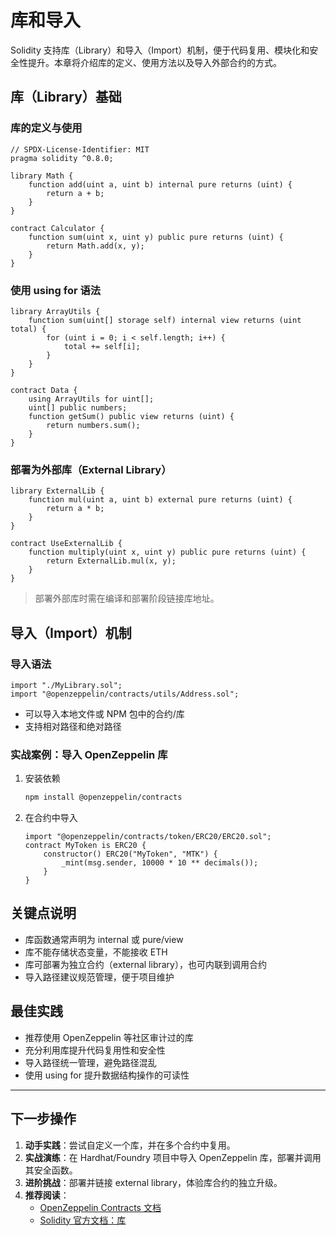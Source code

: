 # 库和导入

Solidity 支持库（Library）和导入（Import）机制，便于代码复用、模块化和安全性提升。本章将介绍库的定义、使用方法以及导入外部合约的方式。

## 库（Library）基础

### 库的定义与使用

```solidity
// SPDX-License-Identifier: MIT
pragma solidity ^0.8.0;

library Math {
    function add(uint a, uint b) internal pure returns (uint) {
        return a + b;
    }
}

contract Calculator {
    function sum(uint x, uint y) public pure returns (uint) {
        return Math.add(x, y);
    }
}
```

### 使用 using for 语法

```solidity
library ArrayUtils {
    function sum(uint[] storage self) internal view returns (uint total) {
        for (uint i = 0; i < self.length; i++) {
            total += self[i];
        }
    }
}

contract Data {
    using ArrayUtils for uint[];
    uint[] public numbers;
    function getSum() public view returns (uint) {
        return numbers.sum();
    }
}
```

### 部署为外部库（External Library）

```solidity
library ExternalLib {
    function mul(uint a, uint b) external pure returns (uint) {
        return a * b;
    }
}

contract UseExternalLib {
    function multiply(uint x, uint y) public pure returns (uint) {
        return ExternalLib.mul(x, y);
    }
}
```
> 部署外部库时需在编译和部署阶段链接库地址。

## 导入（Import）机制

### 导入语法

```solidity
import "./MyLibrary.sol";
import "@openzeppelin/contracts/utils/Address.sol";
```

- 可以导入本地文件或 NPM 包中的合约/库
- 支持相对路径和绝对路径

### 实战案例：导入 OpenZeppelin 库

1. 安装依赖  
   ```bash
   npm install @openzeppelin/contracts
   ```
2. 在合约中导入  
   ```solidity
   import "@openzeppelin/contracts/token/ERC20/ERC20.sol";
   contract MyToken is ERC20 {
       constructor() ERC20("MyToken", "MTK") {
           _mint(msg.sender, 10000 * 10 ** decimals());
       }
   }
   ```

## 关键点说明

- 库函数通常声明为 internal 或 pure/view
- 库不能存储状态变量，不能接收 ETH
- 库可部署为独立合约（external library），也可内联到调用合约
- 导入路径建议规范管理，便于项目维护

## 最佳实践

- 推荐使用 OpenZeppelin 等社区审计过的库
- 充分利用库提升代码复用性和安全性
- 导入路径统一管理，避免路径混乱
- 使用 using for 提升数据结构操作的可读性

---

## 下一步操作

1. **动手实践**：尝试自定义一个库，并在多个合约中复用。
2. **实战演练**：在 Hardhat/Foundry 项目中导入 OpenZeppelin 库，部署并调用其安全函数。
3. **进阶挑战**：部署并链接 external library，体验库合约的独立升级。
4. **推荐阅读**：
   - [OpenZeppelin Contracts 文档](https://docs.openzeppelin.com/contracts)
   - [Solidity 官方文档：库](https://docs.soliditylang.org/en/latest/contracts.html#libraries) 